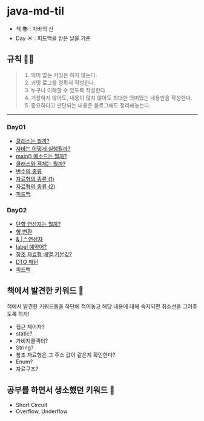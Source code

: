 # java-md-til

- 책 📚  : 자바의 신 <br>
- Day ☀️ : 피드백을 받은 날을 기준

## 규칙 🙋‍♂️

>1. 의미 없는 커밋은 하지 않는다.
>2. 커밋 로그를 명확히 작성한다.
>3. 누구나 이해할 수 있도록 작성한다.
>4. 거창하지 않아도, 내용이 많지 않아도 최대한 의미있는 내용만을 작성한다.
>5. 중요하다고 판단되는 내용은 블로그에도 정리해놓는다.

---

### Day01

- [클래스는 뭘까?](day01/class.md)
- [자바는 어떻게 실행될까?](day01/execute.md)
- [main() 메소드는 뭘까?](day01/main.md)
- [클래스와 객체는 뭘까?](day01/classAndObject.md)
- [변수의 종류](day01/variables.md)
- [자료형의 종류 (1)](day01/dataTypes1.md)
- [자료형의 종류 (2)](day01/dataTypes2.md)
- [피드백](day01/feedback.md)

### Day02

- [단항 연산자는 뭘까?](day02/unaryOperator.md)
- [형 변환](day02/casting.md)
- [&,|,^ 연산자](day02/operator.md)
- [label 예약어?](day02/label.md)
- [참조 자료형 배열 기본값?](day02/referenceDataType.md)
- [DTO 패턴](day02/dto.md)
- [피드백](day02/feedback.md)

## 책에서 발견한 키워드 🔔

책에서 발견한 키워드들을 하단에 적어놓고 해당 내용에 대해 숙지되면 취소선을 그어주도록 하자!

- 접근 제어자?
- static?
- 가비지콜렉터?
- String?
- 참조 자료형은 그 주소 값이 같은지 확인한다?
- Enum?
- 자료구조?

## 공부를 하면서 생소했던 키워드 🔔

- Short Circuit
- Overflow, Underflow